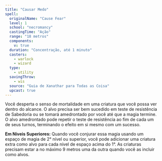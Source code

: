 ```yaml
---
title: "Causar Medo"
spell:
  originalName: "Cause Fear"
  level: 1
  school: "necromancy"
  castingTime: "Ação"
  range: "18 metros"
  components:
    v: true
  duration: "Concentração, até 1 minuto"
  casters:
    - warlock
    - wizard
  type:
    - utility
  savingThrow:
    - wis
  source: "Guia de Xanathar para Todas as Coisa"
  upcast: true
---
```


Você desperta o senso de mortalidade em uma criatura que você possa ver dentro do alcance. O alvo precisa ser bem sucedido em teste de resistência de Sabedoria ou se tomará amedrontado por você até que a magia termine. O alvo amedrontado pode repetir o teste de resistência ao fim de cada um de seus turnos, terminando o efeito em si mesmo com um sucesso.

**Em Níveis Superiores:** Quando você conjurar essa magia usando um espaço de magia de 2° nível ou superior, você pode adicionar uma criatura extra como alvo para cada nível de espaço acima do 1°. As criaturas precisam estar a no máximo 9 metros uma da outra quando você as incluir como alvos.
